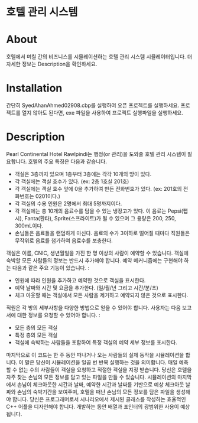 # 호텔 관리 시스템

# About
호텔에서 며칠 간의 비즈니스를 시뮬레이션하는 호텔 관리 시스템 시뮬레이터입니다. 더 자세한 정보는 Description을 확인하세요.

# Installation
간단히 SyedAhanAhmed02908.cbp를 실행하여 오픈 프로젝트를 실행하세요. 프로젝트를 열지 않아도 된다면, exe 파일을 사용하여 프로젝트 실행파일을 실행하세요.

# Description
Pearl Continental Hotel Rawlpindi는 행정(or 관리)을 도와줄 호텔 관리 시스템이 필요합니다. 호텔의 주요 특징은 다음과 같습니다.
  * 객실은 3층까지 있으며 1층부터 3층에는 각각 10개의 방이 있다.
  * 각 객실에는 객실 호수가 있다. (ex: 2층 1호실 201호)
  * 각 객실에는 객실 호수 앞에 0을 추가하여 만든 전화번호가 있다. (ex: 201호의 전화번호는 0201이다.)
  * 각 객실의 수용 인원은 2명에서 최대 5명까지이다.
  * 각 객실에는 총 10개의 음료수를 담을 수 있는 냉장고가 있다. 이 음료는 Pepsi(펩시), Fanta(환타),   Sprite(스프라이트)가 될 수 있으며 그 용량은       200, 250, 300mL이다.
  * 손님들은 음료들을 랜덤하게 마신다. 음료의 수가 3이하로 떨어질 때마다 직원들은 무작위로 음료를 첨가하여 음료수를 보충한다.

객실은 이름, CNIC, 생년월일을 가진 한 명 이상의 사람이 예약할 수 있습니다. 객실에 숙박할 모든 사람들의 정보는 반드시 추가해야 합니다. 예약 메커니즘에는 구현해야 하는 다음과 같은 주요 기능이 있습니다.  :
  * 인원에 따라 인원을 추가하고 예약한 것으로 객실을 표시한다.
  * 예약 날짜와 시간 및 요금을 추가한다. (일/월/년 그리고 시간/분/초)
  * 체크 아웃할 때는 객실에서 모든 사람을 제거하고 예약되지 않은 것으로 표시한다.

직원은 각 방의 세부사항을 다양한 방법으로 얻을 수 있어야 합니다. 사용자는 다음 보고서에 대한 정보를 요청할 수 있어야 합니다.  :
  * 모든 층의 모든 객실
  * 특정 층의 모든 객실
  * 객실에 숙박하는 사람들을 포함하여 특정 객실의 예약 세부 정보를 표시한다.

마지막으로 이 코드는 한 주 동안 떠나거나 오는 사람들의 실제 동작을 시뮬레이션을 합니다. 이 말은 당신이 시뮬레이션을 일곱 번 반복 실행하는 것을 의미합니다. 매일 예측할 수 없는 수의 사람들이 객실을 요청하고 적절한 객실을 지정 받습니다. 당신은 호텔을 자주 찾는 손님의 모든 정보를 담고 있는 파일을 만들 수 있습니다. 시뮬레이션의 마지막에서 손님이 체크아웃한 시간과 날짜, 예약한 시간과 날짜를 기반으로 예상 체크아웃 날짜와 손님의 숙박기간을 보여주며, 호텔을 떠난 손님의 모든 정보를 담은 파일을 생성해야 합니다. 당신은 프로그래머로서 시나리오에서 제시된 클래스를 작성하는 효율적인 C++ 어플을 디자인해야 합니다. 개발하는 동안 배열과 포인터의 광범위한 사용이 예상됩니다.


